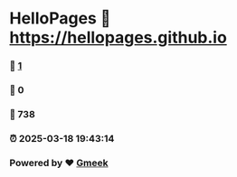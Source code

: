 # HelloPages :link: https://hellopages.github.io 
### :page_facing_up: [1](https://hellopages.github.io/tag.html) 
### :speech_balloon: 0 
### :hibiscus: 738 
### :alarm_clock: 2025-03-18 19:43:14 
### Powered by :heart: [Gmeek](https://github.com/Meekdai/Gmeek)
